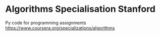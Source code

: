# Algorithms Specialisation Stanford
 Py code for programming assignments
 https://www.coursera.org/specializations/algorithms
 
